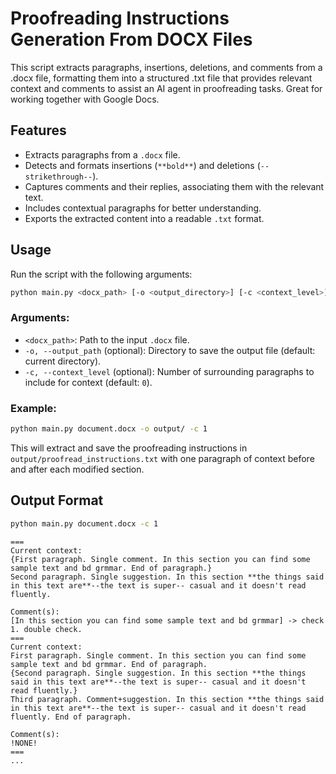 # Proofreading Instructions Generation From DOCX Files

This script extracts paragraphs, insertions, deletions, and comments from a .docx file, formatting them into a structured .txt file that provides relevant context and comments to assist an AI agent in proofreading tasks. Great for working together with Google Docs.

## Features
- Extracts paragraphs from a `.docx` file.
- Detects and formats insertions (`**bold**`) and deletions (`--strikethrough--`).
- Captures comments and their replies, associating them with the relevant text.
- Includes contextual paragraphs for better understanding.
- Exports the extracted content into a readable `.txt` format.

## Usage
Run the script with the following arguments:
```sh
python main.py <docx_path> [-o <output_directory>] [-c <context_level>]
```

### Arguments:
- `<docx_path>`: Path to the input `.docx` file.
- `-o, --output_path` (optional): Directory to save the output file (default: current directory).
- `-c, --context_level` (optional): Number of surrounding paragraphs to include for context (default: `0`).

### Example:
```sh
python main.py document.docx -o output/ -c 1
```

This will extract and save the proofreading instructions in `output/proofread_instructions.txt` with one paragraph of context before and after each modified section.

## Output Format
```sh
python main.py document.docx -c 1
```
```
===
Current context:
{First paragraph. Single comment. In this section you can find some sample text and bd grmmar. End of paragraph.}
Second paragraph. Single suggestion. In this section **the things said in this text are**--the text is super-- casual and it doesn't read fluently.

Comment(s):
[In this section you can find some sample text and bd grmmar] -> check 1. double check. 
===
Current context:
First paragraph. Single comment. In this section you can find some sample text and bd grmmar. End of paragraph.
{Second paragraph. Single suggestion. In this section **the things said in this text are**--the text is super-- casual and it doesn't read fluently.}
Third paragraph. Comment+suggestion. In this section **the things said in this text are**--the text is super-- casual and it doesn't read fluently. End of paragraph.

Comment(s):
!NONE!
===
...
```